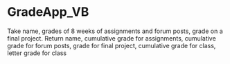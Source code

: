 # GradeApp_VB
Take name, grades of 8 weeks of assignments and forum posts, grade on a final project.
Return name, cumulative grade for assignments, cumulative grade for forum posts, grade for final project, cumulative grade for class, letter grade for class
